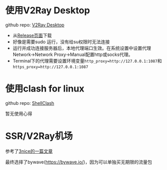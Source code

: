 # 使用V2Ray Desktop

github repo: [V2Ray Desktop](https://github.com/Dr-Incognito/V2Ray-Desktop)

* 从[Release页面](https://github.com/Dr-Incognito/V2Ray-Desktop/releases)下载
* 好像是需要sudo 运行，没有给su权限时无法连接
* 运行并成功连接服务器后，本地代理端口生效。在系统设置中设置代理 Network->Network Proxy->Manual配置http或socks代理。
* Terminal下的代理需要设置环境变量`http_proxy=http://127.0.0.1:1087`和`https_proxy=http://127.0.0.1:1087`

# 使用clash for linux

github repo: [ShellClash](https://github.com/juewuy/ShellClash)

暂无使用心得

# SSR/V2Ray机场

参考了[3nice的一篇文章](https://3nice.cc/2019/07/31/BlackTechnology/) 

最终选择了bywave(https://bywave.io/)，因为可以单独买无期限的流量包